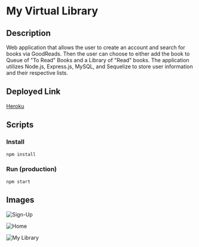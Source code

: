 # My Virtual Library

## Description
Web application that allows the user to create an account and search for books via GoodReads. Then the user can choose to either add the book to Queue of "To Read" Books and a Library of "Read" books. The application utilizes Node.js, Express.js, MySQL, and Sequelize to store user information and their respective lists.

## Deployed Link

[Heroku](https://virtual-library-2.herokuapp.com/homepage)

## Scripts

### Install
    npm install
### Run (production)
    npm start

## Images
![Sign-Up](/assets/demoImages/sign-up.png "Sign-Up Page")

![Home](/assets/demoImages/homepage.PNG "Homepage")

![My Library](/assets/demoImages/mylibrary.PNG "My Library")